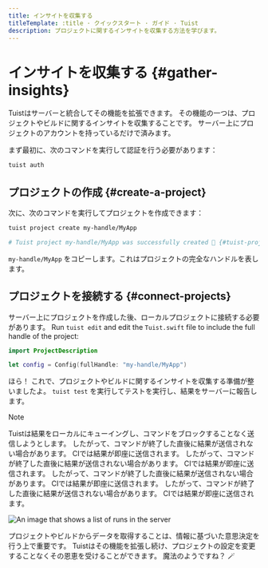 ```yaml
---
title: インサイトを収集する
titleTemplate: :title · クイックスタート · ガイド · Tuist
description: プロジェクトに関するインサイトを収集する方法を学びます。
---
```


# インサイトを収集する {#gather-insights}

Tuistはサーバーと統合してその機能を拡張できます。 その機能の一つは、プロジェクトやビルドに関するインサイトを収集することです。 サーバー上にプロジェクトのアカウントを持っているだけで済みます。

まず最初に、次のコマンドを実行して認証を行う必要があります：

```bash
tuist auth
```

## プロジェクトの作成 {#create-a-project}

次に、次のコマンドを実行してプロジェクトを作成できます：

```bash
tuist project create my-handle/MyApp

# Tuist project my-handle/MyApp was successfully created 🎉 {#tuist-project-myhandlemyapp-was-successfully-created-}
```

`my-handle/MyApp` をコピーします。これはプロジェクトの完全なハンドルを表します。

## プロジェクトを接続する {#connect-projects}

サーバー上にプロジェクトを作成した後、ローカルプロジェクトに接続する必要があります。 Run `tuist edit` and edit the `Tuist.swift` file to include the full handle of the project:

```swift
import ProjectDescription

let config = Config(fullHandle: "my-handle/MyApp")
```

ほら！ これで、プロジェクトやビルドに関するインサイトを収集する準備が整いましたよ。 `tuist test` を実行してテストを実行し、結果をサーバーに報告します。

> [!NOTE]
> Tuistは結果をローカルにキューイングし、コマンドをブロックすることなく送信しようとします。 したがって、コマンドが終了した直後に結果が送信されない場合があります。 CIでは結果が即座に送信されます。 したがって、コマンドが終了した直後に結果が送信されない場合があります。 CIでは結果が即座に送信されます。 したがって、コマンドが終了した直後に結果が送信されない場合があります。 CIでは結果が即座に送信されます。 したがって、コマンドが終了した直後に結果が送信されない場合があります。 CIでは結果が即座に送信されます。

![An image that shows a list of runs in the server](/images/guides/quick-start/runs.png)

プロジェクトやビルドからデータを取得することは、情報に基づいた意思決定を行う上で重要です。
Tuistはその機能を拡張し続け、プロジェクトの設定を変更することなくその恩恵を受けることができます。 魔法のようですね？ 🪄

